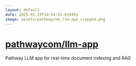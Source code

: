 ```yaml
---
layout: default
date: 2025-02-19T14:54:31.635491
image: assets/pathwaycom_llm-app_cropped.png
---
```


# [pathwaycom/llm-app](https://github.com/pathwaycom/llm-app)

Pathway LLM app for real-time document indexing and RAG
